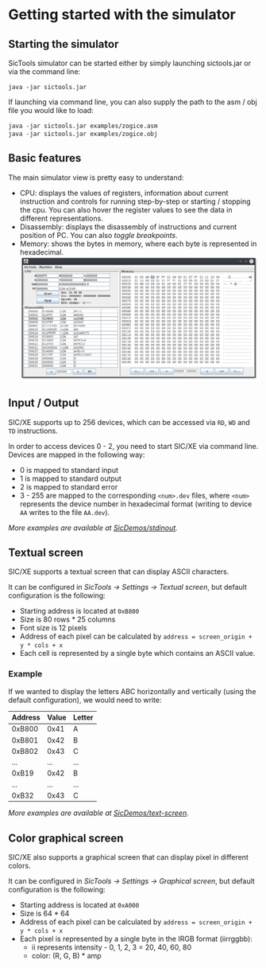 # Getting started with the simulator
## Starting the simulator
SicTools simulator can be started either by simply launching sictools.jar or via the command line:

    java -jar sictools.jar

If launching via command line, you can also supply the path to the asm / obj file you would like to load:

    java -jar sictools.jar examples/zogice.asm
    java -jar sictools.jar examples/zogice.obj

## Basic features
The main simulator view is pretty easy to understand:
* CPU: displays the values of registers, information about current instruction and controls for running step-by-step or starting / stopping the cpu. You can also hover the register values to see the data in different representations.
* Disassembly: displays the disassembly of instructions and current position of PC. You can also _toggle breakpoints_.
* Memory: shows the bytes in memory, where each byte is represented in hexadecimal.
![Main simulator view](./img/simulator-view.png)

## Input / Output
SIC/XE supports up to 256 devices, which can be accessed via `RD`, `WD` and `TD` instructions.

In order to access devices 0 - 2, you need to start SIC/XE via command line. Devices are mapped in the following way:
* 0 is mapped to standard input
* 1 is mapped to standard output
* 2 is mapped to standard error
* 3 - 255 are mapped to the corresponding `<num>.dev` files, where `<num>` represents the device number in hexadecimal format (writing to device `AA` writes to the file `AA.dev`).

_More examples are available at [SicDemos/stdinout](https://github.com/jurem/SicDemos/tree/master/stdinout)._

## Textual screen
SIC/XE supports a textual screen that can display ASCII characters.

It can be configured in _SicTools -> Settings -> Textual screen_, but default configuration is the following:
* Starting address is located at `0xB800`
* Size is 80 rows * 25 columns
* Font size is 12 pixels
* Address of each pixel can be calculated by `address = screen_origin + y * cols + x`
* Each cell is represented by a single byte which contains an ASCII value.

### Example
If we wanted to display the letters ABC horizontally and vertically (using the default configuration), we would need to write:

| Address | Value | Letter |
| --- | --- | --- |
| 0xB800 | 0x41 | A |
| 0xB801 | 0x42 | B |
| 0xB802 | 0x43 | C |
| ... | ... | ... |
| 0xB19 | 0x42 | B |
| ... | ... | ... |
| 0xB32 | 0x43 | C |

_More examples are available at [SicDemos/text-screen](https://github.com/jurem/SicDemos/tree/master/text-screen)._

## Color graphical screen
SIC/XE also supports a graphical screen that can display pixel in different colors.

It can be configured in _SicTools -> Settings -> Graphical screen_, but default configuration is the following:
* Starting address is located at `0xA000`
* Size is 64 * 64
* Address of each pixel can be calculated by `address = screen_origin + y * cols + x`
* Each pixel is represented by a single byte in the IRGB format (iirrggbb):
    * ii represents intensity - 0, 1, 2, 3 = 20, 40, 60, 80
    * color: (R, G, B) * amp


